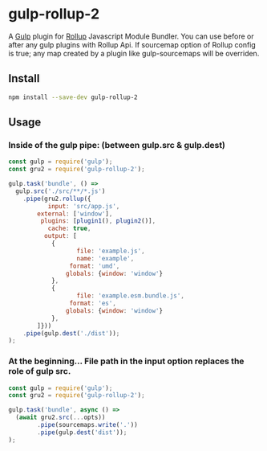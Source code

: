 # gulp-rollup-2

A [Gulp](https://www.npmjs.com/package/gulp) plugin for [Rollup](https://www.npmjs.com/package/rollup) Javascript Module Bundler.
You can use before or after any gulp plugins with Rollup Api.
If sourcemap option of Rollup config is true; any map created by a plugin like gulp-sourcemaps
will be overriden.

## Install

``` bash
npm install --save-dev gulp-rollup-2
```

## Usage
### Inside of the gulp pipe: (between gulp.src & gulp.dest)

``` js
const gulp = require('gulp');
const gru2 = require('gulp-rollup-2');

gulp.task('bundle', () => 
  gulp.src('./src/**/*.js')
    .pipe(gru2.rollup({
           input: 'src/app.js',
        external: ['window'],
         plugins: [plugin1(), plugin2()],
           cache: true,
          output: [
            {
                   file: 'example.js',
                   name: 'example', 
                 format: 'umd',
                globals: {window: 'window'}
            },
            {
                   file: 'example.esm.bundle.js',
                 format: 'es',
                globals: {window: 'window'}
            },
        ]}))
    .pipe(gulp.dest('./dist'));
);
```
### At the beginning... File path in the input option replaces the role of gulp src.

``` js
const gulp = require('gulp');
const gru2 = require('gulp-rollup-2');

gulp.task('bundle', async () =>
  (await gru2.src(...opts))
        .pipe(sourcemaps.write('.'))
        .pipe(gulp.dest('dist'));
);
```
